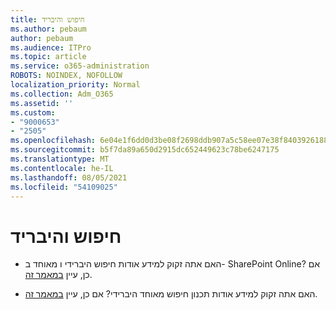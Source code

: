 ```yaml
---
title: חיפוש והיבריד
ms.author: pebaum
author: pebaum
ms.audience: ITPro
ms.topic: article
ms.service: o365-administration
ROBOTS: NOINDEX, NOFOLLOW
localization_priority: Normal
ms.collection: Adm_O365
ms.assetid: ''
ms.custom:
- "9000653"
- "2505"
ms.openlocfilehash: 6e04e1f6dd0d3be08f2698ddb907a5c58ee07e38f8403926188006f799537026
ms.sourcegitcommit: b5f7da89a650d2915dc652449623c78be6247175
ms.translationtype: MT
ms.contentlocale: he-IL
ms.lasthandoff: 08/05/2021
ms.locfileid: "54109025"
---
```

# <a name="search-and-hybrid"></a>חיפוש והיבריד

- האם אתה זקוק למידע אודות חיפוש היברידי ו מאוחד ב- SharePoint Online? אם כן, עיין [במאמר זה](https://docs.microsoft.com/sharepoint/hybrid/hybrid-search-in-sharepoint).

- האם אתה זקוק למידע אודות תכנון חיפוש מאוחד היברידי?  אם כן, עיין [במאמר זה](https://docs.microsoft.com/sharepoint/hybrid/plan-hybrid-federated-search).



